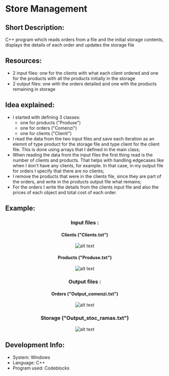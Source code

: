 # Store Management

## Short Description:

C++ program which reads orders from a file and the initial storage contents, displays the details of each order and updates the storage file

## Resources:

- 2 input files: one for the clients with what each client ordered and one for the products with all the products initially in the storage
- 2 output files: one with the orders detailed and one with the products remaining in storage

## Idea explained:

- I started with defining 3 classes:
  - one for products ("Produse")
  - one for orders ("Comenzi")
  - one for clients ("Clienti")
- I read the data from the two input files and save each iteration as an elemnt of type product for the storage file and type client for the client file. This is done using arrays that I defined in the main class;
- When reading the data from the input files the first thing read is the number of clients and products. That helps with handling edgecases like when I don't have any clients, for example. In that case, in my output file for orders I specify that there are no clients;
- I remove the products that were in the clients file, since they are part of the orders, and write in the products output file what remains;
- For the orders I write the details from the clients input file and also the prices of each object and total cost of each order.

## Example:

<section align=center>

### Input files :

#### Clients ("Clients.txt")

![alt text](clienti.png)

#### Products ("Produse.txt")

![alt text](produse.png)

### Output files :

#### Orders ("Output_comenzi.txt")

![alt text](comenzi.png)

### Storage ("Output_stoc_ramas.txt")

![alt text](stoc_ramas.png)

</section>

## Development Info:

- System: Windows
- Language: C++
- Program used: Codeblocks

